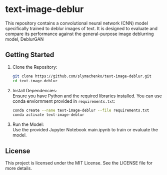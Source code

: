 # text-image-deblur

This repository contains a convolutional neural network (CNN) model specifically trained to deblur images of text. It is designed to evaluate and compare its performance against the general-purpose image deblurring model, DeblurGAN

## Getting Started

1. Clone the Repository:  

    ```bash
    git clone https://github.com/slymachenko/text-image-deblur.git
    cd text-image-deblur
    ```

2. Install Dependencies:  
    Ensure you have Python and the required libraries installed. You can use conda enviornment provided in `requirements.txt`:

    ```bash
    conda create --name text-image-deblur --file requirements.txt
    conda activate text-image-deblur
    ```

3. Run the Model:  
    Use the provided Jupyter Notebook main.ipynb to train or evaluate the model.

## License

This project is licensed under the MIT License. See the LICENSE file for more details.
